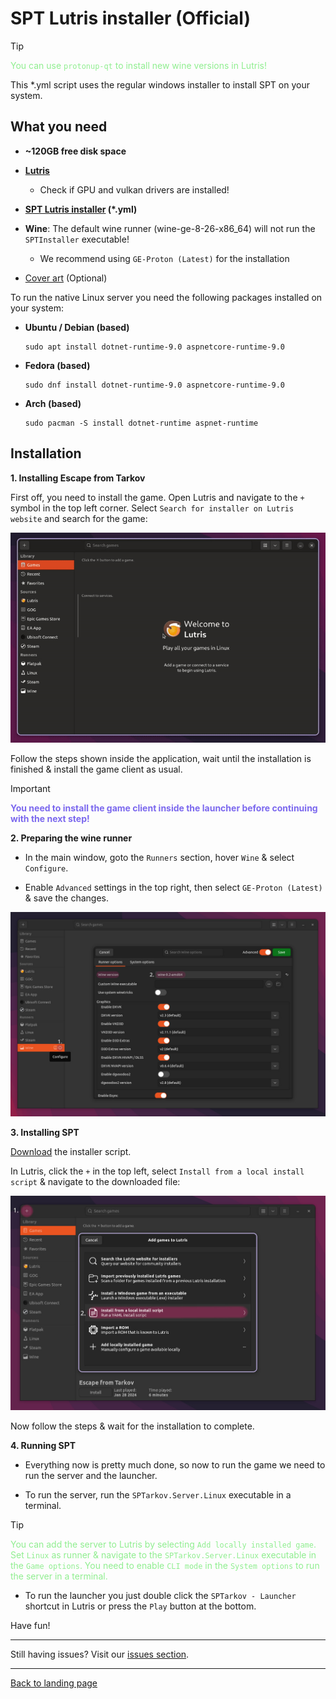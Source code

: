 
# SPT Lutris installer (Official)

> [!TIP]
> <span style="color:lightgreen">You can use `protonup-qt` to install new wine versions in Lutris!</span>

This *.yml script uses the regular windows installer to install SPT on your system.

## What you need

- **~120GB free disk space**

- **[Lutris](https://lutris.net/downloads)**
    - Check if GPU and vulkan drivers are installed!

- **[SPT Lutris installer](../../installers/lutris-installer-official.yml) (*.yml)**

- **Wine**: The default wine runner (wine-ge-8-26-x86_64) will not run the `SPTInstaller` executable!
    - We recommend using `GE-Proton (Latest)` for the installation
- [Cover art](../../docs/lutris/cover_art.md) (Optional)

To run the native Linux server you need the following packages installed on your system:

- **Ubuntu / Debian (based)**
    ```
    sudo apt install dotnet-runtime-9.0 aspnetcore-runtime-9.0
    ```

- **Fedora (based)**
    ```
    sudo dnf install dotnet-runtime-9.0 aspnetcore-runtime-9.0
    ```

- **Arch (based)**
    ```
    sudo pacman -S install dotnet-runtime aspnet-runtime
    ```

## Installation

**1. Installing Escape from Tarkov**

First off, you need to install the game. Open Lutris and navigate to the `+` symbol in the top left corner. Select `Search for installer on Lutris website` and search for the game:

<img src="../../media/lutris/tarkov.gif" width="580">

Follow the steps shown inside the application, wait until the installation is finished & install the game client as usual.

> [!IMPORTANT]
> <span style="color:mediumslateblue">**You need to install the game client inside the launcher before continuing with the next step!**


**2. Preparing the wine runner**

- In the main window, goto the `Runners` section, hover `Wine` & select `Configure`.

- Enable `Advanced` settings in the top right, then select `GE-Proton (Latest)` & save the changes.

<img src="../../media/lutris/wine.jpg" alt="drawing" width="580"/>


**3. Installing SPT**

[Download](../../installers/lutris-installer-official.yml) the installer script.

In Lutris, click the `+` in the top left, select `Install from a local install script` & navigate to the downloaded file:

<img src="../../media/lutris/install_script.jpg" alt="drawing" width="580"/>

Now follow the steps & wait for the installation to complete.

**4. Running SPT**

- Everything now is pretty much done, so now to run the game we need to run the server and the launcher.

- To run the server, run the `SPTarkov.Server.Linux` executable in a terminal.

> [!TIP]
> <span style="color:lightgreen">You can add the server to Lutris by selecting `Add locally installed game`. Set `Linux` as runner & navigate to the `SPTarkov.Server.Linux` executable in the `Game options`. You need to enable `CLI mode` in the `System options` to run the server in a terminal.</span>

- To run the launcher you just double click the `SPTarkov - Launcher` shortcut in Lutris or press the `Play` button at the bottom.

Have fun!

***
Still having issues? Visit our [issues section](../../docs/issues.md).

***
[Back to landing page](../../README.md)